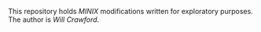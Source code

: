 This repository holds *MINIX* modifications written for exploratory purposes.
The author is *Will Crawford*.

